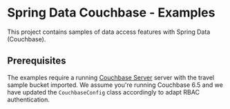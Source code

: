 # Spring Data Couchbase - Examples

This project contains samples of data access features with Spring Data (Couchbase).

## Prerequisites

The examples require a running [Couchbase Server](https://www.couchbase.com/downloads) server with the travel sample bucket imported. We assume you're running Couchbase 6.5 and we have updated the `CouchbaseConfig` class accordingly to adapt RBAC authentication.
